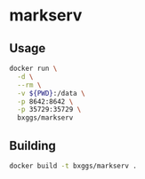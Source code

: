 # markserv

## Usage

```bash
docker run \
  -d \
  --rm \
  -v ${PWD}:/data \
  -p 8642:8642 \
  -p 35729:35729 \
  bxggs/markserv
```

## Building

```bash
docker build -t bxggs/markserv .
```

